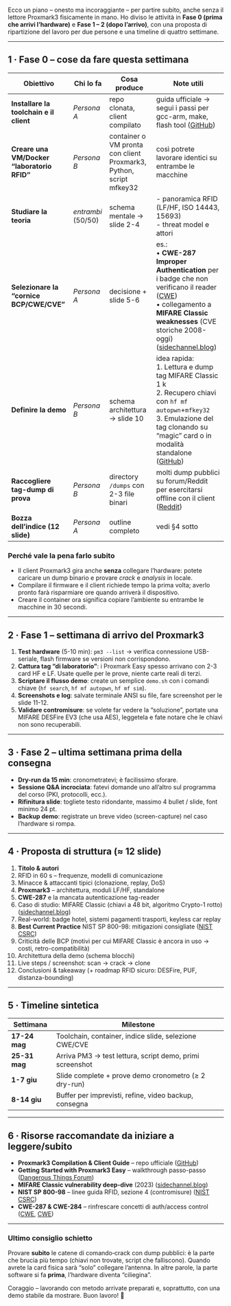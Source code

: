 Ecco un piano – onesto ma incoraggiante – per partire subito, anche senza il lettore Proxmark3 fisicamente in mano. Ho diviso le attività in **Fase 0 (prima che arrivi l’hardware)** e **Fase 1 – 2 (dopo l’arrivo)**, con una proposta di ripartizione del lavoro per due persone e una timeline di quattro settimane.

---

## 1 · Fase 0 – cose da fare **questa settimana**

| Obiettivo                                   | Chi lo fa          | Cosa produce                                                       | Note utili                                                                                                                                                                                                |
| ------------------------------------------- | ------------------ | ------------------------------------------------------------------ | --------------------------------------------------------------------------------------------------------------------------------------------------------------------------------------------------------- |
| **Installare la toolchain e il client**     | *Persona A*        | repo clonata, client compilato                                     | guida ufficiale → segui i passi per gcc-arm, make, flash tool ([GitHub][1])                                                                                                                               |
| **Creare una VM/Docker “laboratorio RFID”** | *Persona B*        | container o VM pronta con client Proxmark3, Python, script mfkey32 | così potrete lavorare identici su entrambe le macchine                                                                                                                                                    |
| **Studiare la teoria**                      | *entrambi* (50/50) | schema mentale → slide 2-4                                         | - panoramica RFID (LF/HF, ISO 14443, 15693)  <br>- threat model e attori                                                                                                                                  |
| **Selezionare la “cornice BCP/CWE/CVE”**    | *Persona A*        | decisione + slide 5-6                                              | es.:  <br>• **CWE-287 Improper Authentication** per i badge che non verificano il reader ([CWE][2]) <br>• collegamento a **MIFARE Classic weaknesses** (CVE storiche 2008-oggi) ([sidechannel.blog][3])   |
| **Definire la demo**                        | *Persona B*        | schema architettura → slide 10                                     | idea rapida:  <br>1. Lettura e dump tag MIFARE Classic 1 k <br>2. Recupero chiavi con `hf mf autopwn`+`mfkey32` <br>3. Emulazione del tag clonando su “magic” card o in modalità standalone ([GitHub][4]) |
| **Raccogliere tag-dump di prova**           | *Persona B*        | directory `/dumps` con 2-3 file binari                             | molti dump pubblici su forum/Reddit per esercitarsi offline con il client ([Reddit][5])                                                                                                                   |
| **Bozza dell’indice (12 slide)**            | *Persona A*        | outline completo                                                   | vedi §4 sotto                                                                                                                                                                                             |

### Perché vale la pena farlo subito

* Il client Proxmark3 gira anche **senza** collegare l’hardware: potete caricare un dump binario e provare *crack* e *analysis* in locale.
* Compilare il firmware e il client richiede tempo la prima volta; averlo pronto farà risparmiare ore quando arriverà il dispositivo.
* Creare il container ora significa copiare l’ambiente su entrambe le macchine in 30 secondi.

---

## 2 · Fase 1 – settimana di arrivo del Proxmark3

1. **Test hardware** (5-10 min): `pm3 --list` → verifica connessione USB-seriale, flash firmware se versioni non corrispondono.
2. **Cattura tag “di laboratorio”**: i Proxmark Easy spesso arrivano con 2-3 card HF e LF. Usate quelle per le prove, niente carte reali di terzi.
3. **Scriptare il flusso demo**: create un semplice `demo.sh` con i comandi chiave (`hf search`, `hf mf autopwn`, `hf mf sim`).
4. **Screenshots e log**: salvate terminale ANSI su file, fare screenshot per le slide 11-12.
5. **Validare contromisure**: se volete far vedere la “soluzione”, portate una MIFARE DESFire EV3 (che usa AES), leggetela e fate notare che le chiavi non sono recuperabili.

---

## 3 · Fase 2 – ultima settimana prima della consegna

* **Dry-run da 15 min**: cronometratevi; è facilissimo sforare.
* **Sessione Q\&A incrociata**: fatevi domande uno all’altro sul programma del corso (PKI, protocolli, ecc.).
* **Rifinitura slide**: togliete testo ridondante, massimo 4 bullet / slide, font minimo 24 pt.
* **Backup demo**: registrate un breve video (screen-capture) nel caso l’hardware si rompa.

---

## 4 · Proposta di struttura (≈ 12 slide)

1. **Titolo & autori**
2. RFID in 60 s – frequenze, modelli di comunicazione
3. Minacce & attaccanti tipici (clonazione, replay, DoS)
4. **Proxmark3** – architettura, moduli LF/HF, standalone
5. **CWE-287** e la mancata autenticazione tag-reader
6. Caso di studio: MIFARE Classic (chiavi a 48 bit, algoritmo Crypto-1 rotto) ([sidechannel.blog][3])
7. Real-world: badge hotel, sistemi pagamenti trasporti, keyless car replay
8. **Best Current Practice** NIST SP 800-98: mitigazioni consigliate ([NIST CSRC][6])
9. Criticità delle BCP (motivi per cui MIFARE Classic è ancora in uso → costi, retro-compatibilità)
10. Architettura della demo (schema blocchi)
11. Live steps / screenshot: scan → crack → clone
12. Conclusioni & takeaway (+ roadmap RFID sicuro: DESFire, PUF, distanza-bounding)

---

## 5 · Timeline sintetica

| Settimana     | Milestone                                                |
| ------------- | -------------------------------------------------------- |
| **17-24 mag** | Toolchain, container, indice slide, selezione CWE/CVE    |
| **25-31 mag** | Arriva PM3 → test lettura, script demo, primi screenshot |
| **1-7 giu**   | Slide complete + prove demo cronometro (≥ 2 dry-run)     |
| **8-14 giu**  | Buffer per imprevisti, refine, video backup, consegna    |

---

## 6 · Risorse raccomandate da iniziare a leggere/subito

* **Proxmark3 Compilation & Client Guide** – repo ufficiale ([GitHub][1])
* **Getting Started with Proxmark3 Easy** – walkthrough passo-passo ([Dangerous Things Forum][7])
* **MIFARE Classic vulnerability deep-dive** (2023) ([sidechannel.blog][3])
* **NIST SP 800-98** – linee guida RFID, sezione 4 (contromisure) ([NIST CSRC][6])
* **CWE-287 & CWE-284** – rinfrescare concetti di auth/access control ([CWE][2], [CWE][8])

---

### Ultimo consiglio schietto

Provare **subito** le catene di comando‐crack con dump pubblici: è la parte che brucia più tempo (chiavi non trovate, script che falliscono). Quando avrete la card fisica sarà “solo” collegare l’antenna. In altre parole, la parte software si fa **prima**, l’hardware diventa “ciliegina”.

Coraggio – lavorando con metodo arrivate preparati e, soprattutto, con una demo stabile da mostrare. Buon lavoro! 🚀

[1]: https://github.com/RfidResearchGroup/proxmark3/blob/master/doc/md/Use_of_Proxmark/0_Compilation-Instructions.md?utm_source=chatgpt.com "proxmark3/doc/md/Use_of_Proxmark/0_Compilation-Instructions.md ..."
[2]: https://cwe.mitre.org/data/definitions/287.html?utm_source=chatgpt.com "CWE-287: Improper Authentication (4.17)"
[3]: https://www.sidechannel.blog/en/mifare-classic-2/?utm_source=chatgpt.com "Study of vulnerabilities in MIFARE Classic cards | SideChannel"
[4]: https://github.com/RfidResearchGroup/proxmark3/wiki/Standalone-mode?utm_source=chatgpt.com "Standalone mode · RfidResearchGroup/proxmark3 Wiki - GitHub"
[5]: https://www.reddit.com/r/proxmark3/comments/14m2xgs/help_with_dumping_mifaire_classic_1k_hilton_on/?utm_source=chatgpt.com "Help with dumping Mifaire Classic 1k (Hilton) on Proxmark3 - Reddit"
[6]: https://csrc.nist.gov/pubs/sp/800/98/final?utm_source=chatgpt.com "SP 800-98, Guidelines for Securing Radio Frequency Identification ..."
[7]: https://forum.dangerousthings.com/t/getting-started-with-the-proxmark3-easy/9050?utm_source=chatgpt.com "Getting started with the proxmark3 easy - Dangerous Things Forum"
[8]: https://cwe.mitre.org/data/definitions/284.html?utm_source=chatgpt.com "CWE-284: Improper Access Control (4.17)"
